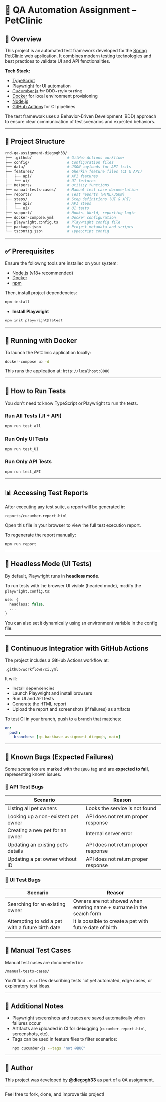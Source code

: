 # 🧪 QA Automation Assignment – PetClinic

## 📖 Overview

This project is an automated test framework developed for the [Spring PetClinic](https://github.com/spring-projects/spring-petclinic) web application. It combines modern testing technologies and best practices to validate UI and API functionalities.

**Tech Stack:**

- [TypeScript](https://www.typescriptlang.org/)
- [Playwright](https://playwright.dev/) for UI automation
- [Cucumber.js](https://github.com/cucumber/cucumber-js) for BDD-style testing
- [Docker](https://www.docker.com/) for local environment provisioning
- [Node.js](https://nodejs.org/)
- [GitHub Actions](https://docs.github.com/en/actions) for CI pipelines

The test framework uses a Behavior-Driven Development (BDD) approach to ensure clear communication of test scenarios and expected behaviors.

---

## 📂 Project Structure

```bash
rnd-qa-assignment-diegogh33/
├── .github/                # GitHub Actions workflows
├── config/                 # Configuration files
├── data/                   # JSON payloads for API tests
├── features/               # Gherkin feature files (UI & API)
│   ├── api/                # API features
│   └── ui/                 # UI features
├── helpers/                # Utility functions
├── manual-tests-cases/     # Manual test case documentation
├── reports/                # Test reports (HTML/JSON)
├── steps/                  # Step definitions (UI & API)
│   ├── api/                # API steps
│   └── ui/                 # UI tests
├── support/                # Hooks, World, reporting logic
├── docker-compose.yml      # Docker configuration
├── playwright.config.ts    # Playwright config file
├── package.json            # Project metadata and scripts
└── tsconfig.json           # TypeScript config
```

---

## ✅ Prerequisites

Ensure the following tools are installed on your system:

- [Node.js](https://nodejs.org/) (v18+ recommended)
- [Docker](https://www.docker.com/get-started)
- [npm](https://www.npmjs.com/)

Then, install project dependencies:

```bash
npm install
```

- **Install Playwright**

```bash
npm init playwright@latest
```

---

## 🐳 Running with Docker

To launch the PetClinic application locally:

```bash
docker-compose up -d
```

This runs the application at: `http://localhost:8080`

---

## 🚀 How to Run Tests

You don't need to know TypeScript or Playwright to run the tests.

### Run All Tests (UI + API)

```bash
npm run test_all
```

### Run Only UI Tests

```bash
npm run test_UI
```

### Run Only API Tests

```bash
npm run test_API
```

---

## 📊 Accessing Test Reports

After executing any test suite, a report will be generated in:

```
reports/cucumber-report.html
```

Open this file in your browser to view the full test execution report.

To regenerate the report manually:

```bash
npm run report
```

---

## 👀 Headless Mode (UI Tests)

By default, Playwright runs in **headless mode**.

To run tests with the browser UI visible (headed mode), modify the `playwright.config.ts`:

```ts
use: {
  headless: false,
  ...
}
```

You can also set it dynamically using an environment variable in the config file.

---

## 🔁 Continuous Integration with GitHub Actions

The project includes a GitHub Actions workflow at:

```
.github/workflows/ci.yml
```

It will:

- Install dependencies
- Launch Playwright and install browsers
- Run UI and API tests
- Generate the HTML report
- Upload the report and screenshots (if failures) as artifacts

To test CI in your branch, push to a branch that matches:

```yaml
on:
  push:
    branches: [qa-backbase-assignment-diegogh, main]
```

---

## 🐞 Known Bugs (Expected Failures)

Some scenarios are marked with the `@BUG` tag and are **expected to fail**, representing known issues.

### 🧪 API Test Bugs

| Scenario                            | Reason                                    |
| ----------------------------------- | ----------------------------------------- |
| Listing all pet owners              | Looks the service is not found            |
| Looking up a non-existent pet owner | API does not return proper response       |
| Creating a new pet for an owner     | Internal server error                     |
| Updating an existing pet’s details  | API does not return proper response       |
| Updating a pet owner without ID     | API does not return proper response       |

### 🧪 UI Test Bugs

| Scenario                                          | Reason                                                                |
| ------------------------------------------------- | --------------------------------------------------------------------- |
| Searching for an existing owner                   | Owners are not showed when entering name + surname in the search form |
| Attempting to add a pet with a future birth date  | It is possible to create a pet with future date of birth              |

---

## 📝 Manual Test Cases

Manual test cases are documented in:

```
/manual-tests-cases/
```

You’ll find `.xlsx` files describing tests not yet automated, edge cases, or exploratory test ideas.

---

## 📌 Additional Notes

- Playwright screenshots and traces are saved automatically when failures occur.
- Artifacts are uploaded in CI for debugging (`cucumber-report.html`, screenshots, etc).
- Tags can be used in feature files to filter scenarios:
  ```bash
  npx cucumber-js --tags "not @BUG"
  ```

---

## 👤 Author

This project was developed by **@diegogh33** as part of a QA assignment.

---

Feel free to fork, clone, and improve this project!

